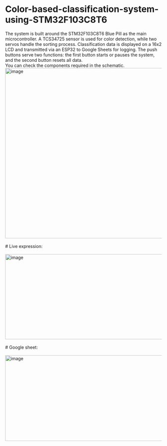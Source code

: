 # Color-based-classification-system-using-STM32F103C8T6
The system is built around the STM32F103C8T6 Blue Pill as the main microcontroller. A TCS34725 sensor is used for color detection, while two servos handle the sorting process. Classification data is displayed on a 16x2 LCD and transmitted via an ESP32 to Google Sheets for logging. The push buttons serve two functions: the first button starts or pauses the system, and the second button resets all data.
<br>You can check the components required in the schematic.
<br><img width="546" height="546" alt="image" src="https://github.com/user-attachments/assets/bbd19a42-5718-4d89-913b-a4c20ce90ec2" />
<br><br># Live expression:
<br><br><img width="823" height="273" alt="image" src="https://github.com/user-attachments/assets/7f301bca-4651-4562-9d92-966b9064e3bb" />
<br><br># Google sheet:
<br><br><img width="686" height="275" alt="image" src="https://github.com/user-attachments/assets/5ff7cd80-d60d-4e8b-bc8b-ed8c3f247038" />

